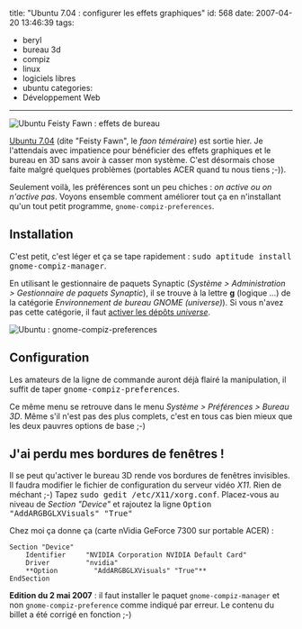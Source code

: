 title: "Ubuntu 7.04 : configurer les effets graphiques"
id: 568
date: 2007-04-20 13:46:39
tags:
- beryl
- bureau 3d
- compiz
- linux
- logiciels libres
- ubuntu
categories:
- Développement Web
---

![Ubuntu Feisty Fawn : effets de bureau](https://oncletom.io/images/2007/04/ubuntu-desktop-effects.png)

[Ubuntu 7.04](http://www.ubuntu-fr.org/) (dite "Feisty Fawn", le _faon téméraire_) est sortie hier. Je l'attendais avec impatience pour bénéficier des effets graphiques et le bureau en 3D sans avoir à casser mon système. C'est désormais chose faite malgré quelques problèmes (portables ACER quand tu nous tiens ;-)).

Seulement voilà, les préférences sont un peu chiches : _on active ou on n'active pas_.
Voyons ensemble comment améliorer tout ça en n'installant qu'un tout petit programme, `gnome-compiz-preferences`.
<!--more-->

## Installation

C'est petit, c'est léger et ça se tape rapidement : <kbd>sudo aptitude install gnome-compiz-manager</kbd>.

En utilisant le gestionnaire de paquets Synaptic (_Système > Administration > Gestionnaire de paquets Synaptic_), il se trouve à la lettre **g** (logique ...) de la catégorie _Environnement de bureau GNOME (universe)_). Si vous n'avez pas cette catégorie, il faut [activer les dépôts _universe_](http://doc.ubuntu-fr.org/applications/apt/depots#avec_un_outil_graphique_sous_ubuntu).

![Ubuntu : gnome-compiz-preferences](https://oncletom.io/images/2007/04/ubuntu-gnome-compiz-preferences.png)

## Configuration

Les amateurs de la ligne de commande auront déjà flairé la manipulation, il suffit de taper <kbd>gnome-compiz-preferences</kbd>.

Ce même menu se retrouve dans le menu _Système > Préférences > Bureau 3D_. Même s'il n'est pas des plus complets, c'est en tous cas bien mieux que les deux pauvres options de base ;-)

## J'ai perdu mes bordures de fenêtres !

Il se peut qu'activer le bureau 3D rende vos bordures de fenêtres invisibles. Il faudra modifier le fichier de configuration du serveur vidéo _X11_. Rien de méchant ;-)
Tapez <kbd>sudo gedit /etc/X11/xorg.conf</kbd>. Placez-vous au niveau de _Section "Device"_ et rajoutez la ligne <kbd>Option "AddARGBGLXVisuals" "True"</kbd>

Chez moi ça donne ça (carte nVidia GeForce 7300 sur portable ACER) :

    Section "Device"
        Identifier     "NVIDIA Corporation NVIDIA Default Card"
        Driver         "nvidia"
        **Option         "AddARGBGLXVisuals" "True"**
    EndSection

**Edition du 2 mai 2007** : il faut installer le paquet `gnome-compiz-manager` et non `gnome-compiz-preference` comme indiqué par erreur. Le contenu du billet a été corrigé en fonction ;-)